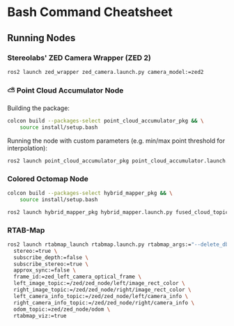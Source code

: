# Bash Command Cheatsheet

## Running Nodes

### Stereolabs' ZED Camera Wrapper (ZED 2)
```bash
ros2 launch zed_wrapper zed_camera.launch.py camera_model:=zed2
```

### ⛅ Point Cloud Accumulator Node
Building the package:
```bash
colcon build --packages-select point_cloud_accumulator_pkg && \
    source install/setup.bash
```

Running the node with custom parameters (e.g. min/max point threshold for interpolation):
```bash
ros2 launch point_cloud_accumulator_pkg point_cloud_accumulator.launch.py min_points_thr:=1000 max_points_thr:=100000 enable_logging:=false
```

### Colored Octomap Node
```bash
colcon build --packages-select hybrid_mapper_pkg && \
    source install/setup.bash
```

```bash
ros2 launch hybrid_mapper_pkg hybrid_mapper.launch.py fused_cloud_topic:=/accumulator/cloud_frame resolution_m:=0.05 enable_logging:=true
```

### RTAB-Map
```bash
ros2 launch rtabmap_launch rtabmap.launch.py rtabmap_args:="--delete_db_on_start" \
  stereo:=true \
  subscribe_depth:=false \
  subscribe_stereo:=true \
  approx_sync:=false \
  frame_id:=zed_left_camera_optical_frame \
  left_image_topic:=/zed/zed_node/left/image_rect_color \
  right_image_topic:=/zed/zed_node/right/image_rect_color \
  left_camera_info_topic:=/zed/zed_node/left/camera_info \
  right_camera_info_topic:=/zed/zed_node/right/camera_info \
  odom_topic:=zed/zed_node/odom \
  rtabmap_viz:=true
```
